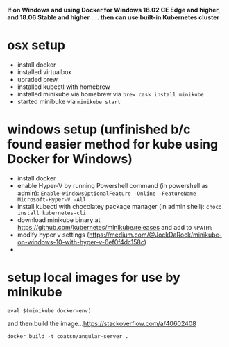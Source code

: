 **If on Windows and using  Docker for Windows 18.02 CE Edge and higher, and 18.06 Stable and higher .... then can use built-in Kubernetes cluster**

# osx setup

- install docker
- installed virtualbox
- upraded brew.
- installed kubectl with homebrew
- installed minikube via homebrew via `brew cask install minikube`
- started minibuke via `minikube start`

# windows setup (unfinished b/c found easier method for kube using Docker for Windows)

- install docker
- enable Hyper-V by running Powershell command (in powershell as admin): `Enable-WindowsOptionalFeature -Online -FeatureName Microsoft-Hyper-V -All`
- install kubectl with chocolatey package manager (in admin shell): `choco install kubernetes-cli`
- download minikube binary at https://github.com/kubernetes/minikube/releases and add to `%PATH%`
- modify hyper v settings (https://medium.com/@JockDaRock/minikube-on-windows-10-with-hyper-v-6ef0f4dc158c)
- 

# setup local images for use by minikube

`eval $(minikube docker-env)`

and then build the image...https://stackoverflow.com/a/40602408

`docker build -t coatsn/angular-server .`

